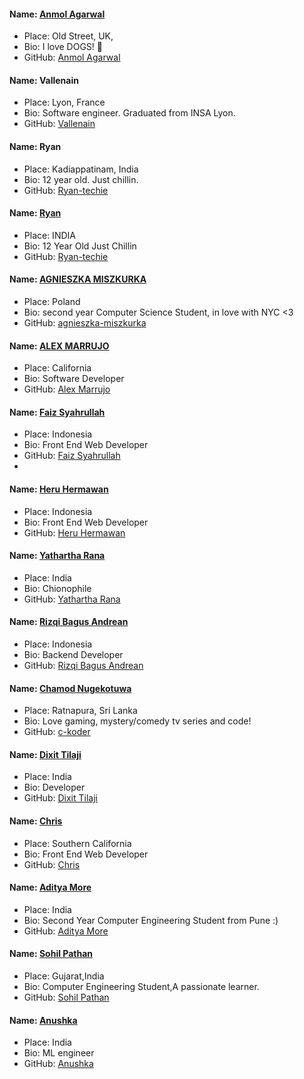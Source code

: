 
#### Name: [Anmol Agarwal](https://github.com/fineanmol)
- Place: Old Street, UK,
- Bio: I love DOGS! :dog:
- GitHub: [Anmol Agarwal](https://github.com/fineanmol)
#### Name: Vallenain
 - Place: Lyon, France
 - Bio: Software engineer. Graduated from INSA Lyon.
 - GitHub: [Vallenain](https://github.com/Vallenain)
#### Name: Ryan
 - Place: Kadiappatinam, India
 - Bio: 12 year old. Just chillin.
 - GitHub: [Ryan-techie](https://github.com/Ryan-techie)

#### Name: [Ryan](https://github.com/Ryan-techie)
- Place: INDIA
- Bio: 12 Year Old Just Chillin
- GitHub: [Ryan-techie](https://github.com/Ryan-techie)

#### Name: [AGNIESZKA MISZKURKA](https://github.com/agnieszka-miszkurka)
- Place: Poland
- Bio: second year Computer Science Student, in love with NYC <3
- GitHub: [agnieszka-miszkurka](https://github.com/agnieszka-miszkurka)

#### Name: [ALEX MARRUJO](https://github.com/marrujoalex)
- Place: California
- Bio: Software Developer
- GitHub: [Alex Marrujo](https://github.com/marrujoalex)

#### Name: [Faiz Syahrullah](https://github.com/bersekerblade)
- Place: Indonesia
- Bio: Front End Web Developer
- GitHub: [Faiz Syahrullah](https://github.com/bersekerblade)
- 
#### Name: [Heru Hermawan](https://github.com/iamheru)
- Place: Indonesia
- Bio: Front End Web Developer
- GitHub: [Heru Hermawan](https://github.com/iamheru)

#### Name: [Yathartha Rana](https://github.com/yathartha_rana)
- Place: India
- Bio: Chionophile
- GitHub: [Yathartha Rana](https://github.com/yathartha_rana)

#### Name: [Rizqi Bagus Andrean](https://github.com/bagusok)
- Place: Indonesia
- Bio: Backend Developer
- GitHub: [Rizqi Bagus Andrean](https://github.com/bagusok)

#### Name: [Chamod Nugekotuwa](https://github.com/c-koder)
- Place: Ratnapura, Sri Lanka
- Bio: Love gaming, mystery/comedy tv series and code!
- GitHub: [c-koder](https://github.com/c-koder)


#### Name: [Dixit Tilaji](https://github.com/dixitt5)
- Place: India
- Bio: Developer
- GitHub: [Dixit Tilaji](https://github.com/dixitt5)


#### Name: [Chris](https://github.com/ChrisVo)
- Place: Southern California
- Bio: Front End Web Developer
- GitHub: [Chris](https://github.com/Chrisvo)

#### Name: [Aditya More](https://github.com/AdityaMore7000/)
- Place: India
- Bio: Second Year Computer Engineering Student from Pune :)
- GitHub: [Aditya More](https://github.com/AdityaMore7000/)


#### Name: [Sohil Pathan](https://github.com/SohilP25)
- Place: Gujarat,India
- Bio: Computer Engineering Student,A passionate learner.
- GitHub: [Sohil Pathan](https://github.com/SohilP25)

#### Name: [Anushka](https://github.com/Anushka298)
- Place: India
- Bio: ML engineer
- GitHub: [Anushka](https://github.com/Anushka298)
